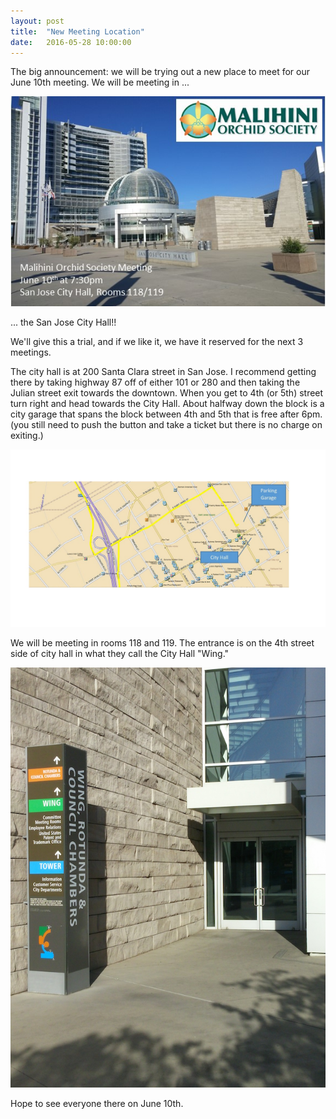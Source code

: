 ```yaml
---
layout: post
title:  "New Meeting Location"
date:   2016-05-28 10:00:00
---
```


The big announcement: we will be trying out a new place to meet for our June 10th meeting. We will be meeting in ...

![San Jose City Hall](/img/Malihini_Card.jpg)

... the San Jose City Hall!!

We'll give this a trial, and if we like it, we have it reserved for the next 3 meetings.

The city hall is at 200 Santa Clara street in San Jose.
I recommend getting there by taking highway 87 off of either 101 or 280
and then taking the Julian street exit towards the downtown.
When you get to 4th (or 5th) street turn right and head towards the City Hall.
About halfway down the block is a city garage that spans the block between 4th and 5th
that is free after 6pm.
(you still need to push the button and take a ticket but there is no charge on exiting.)

![Map](/img/meeting_space_map.jpg)

We will be meeting in rooms 118 and 119. The entrance is on the 4th street side of city hall in what they call the City Hall "Wing."

![Entrance](/img/entrance.jpg)

Hope to see everyone there on June 10th.
